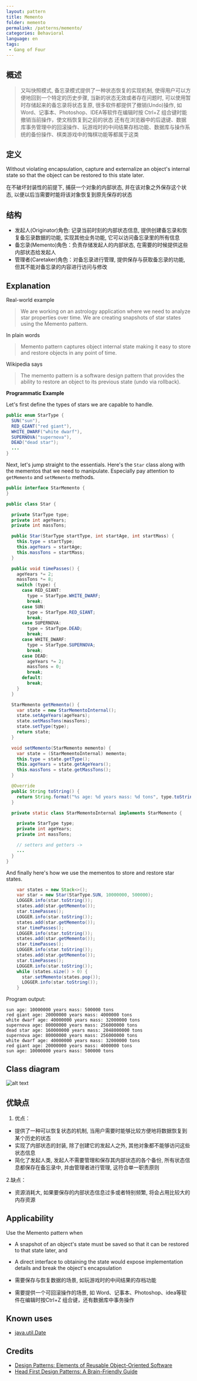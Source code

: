 ```yaml
---
layout: pattern
title: Memento
folder: memento
permalink: /patterns/memento/
categories: Behavioral
language: en
tags:
 - Gang of Four
---
```


## 概述

> 又叫快照模式, 备忘录模式提供了一种状态恢复的实现机制, 使得用户可以方便地回到一个特定的历史步骤, 当新的状态无效或者存在问题时, 可以使用暂时存储起来的备忘录将状态复原,
> 很多软件都提供了撤销(Undo)操作, 如 Word、记事本、Photoshop、IDEA等软件在编辑时按 Ctrl+Z 组合键时能撤销当前操作，使文档恢复到之前的状态
> 还有在浏览器中的后退键、数据库事务管理中的回滚操作、玩游戏时的中间结果存档功能、数据库与操作系统的备份操作、棋类游戏中的悔棋功能等都属于这类

## 定义

Without violating encapsulation, capture and externalize an object's internal state so that the 
object can be restored to this state later.

在不破坏封装性的前提下, 捕获一个对象的内部状态, 并在该对象之外保存这个状态, 以便以后当需要时能将该对象恢复到原先保存的状态

## 结构

* 发起人(Originator)角色: 记录当前时刻的内部状态信息, 提供创建备忘录和恢复备忘录数据的功能, 实现其他业务功能, 它可以访问备忘录里的所有信息
* 备忘录(Memento)角色：负责存储发起人的内部状态, 在需要的时候提供这些内部状态给发起人
* 管理者(Caretaker)角色：对备忘录进行管理, 提供保存与获取备忘录的功能, 但其不能对备忘录的内容进行访问与修改

## Explanation

Real-world example

> We are working on an astrology application where we need to analyze star properties over time. We 
> are creating snapshots of star states using the Memento pattern.

In plain words

> Memento pattern captures object internal state making it easy to store and restore objects in any 
> point of time.

Wikipedia says

> The memento pattern is a software design pattern that provides the ability to restore an object to 
> its previous state (undo via rollback).

**Programmatic Example**

Let's first define the types of stars we are capable to handle.

```java
public enum StarType {
  SUN("sun"),
  RED_GIANT("red giant"),
  WHITE_DWARF("white dwarf"),
  SUPERNOVA("supernova"),
  DEAD("dead star");
  ...
}
```

Next, let's jump straight to the essentials. Here's the `Star` class along with the mementos that we 
need to manipulate. Especially pay attention to `getMemento` and `setMemento` methods.

```java
public interface StarMemento {
}

public class Star {

  private StarType type;
  private int ageYears;
  private int massTons;

  public Star(StarType startType, int startAge, int startMass) {
    this.type = startType;
    this.ageYears = startAge;
    this.massTons = startMass;
  }

  public void timePasses() {
    ageYears *= 2;
    massTons *= 8;
    switch (type) {
      case RED_GIANT:
        type = StarType.WHITE_DWARF;
        break;
      case SUN:
        type = StarType.RED_GIANT;
        break;
      case SUPERNOVA:
        type = StarType.DEAD;
        break;
      case WHITE_DWARF:
        type = StarType.SUPERNOVA;
        break;
      case DEAD:
        ageYears *= 2;
        massTons = 0;
        break;
      default:
        break;
    }
  }

  StarMemento getMemento() {
    var state = new StarMementoInternal();
    state.setAgeYears(ageYears);
    state.setMassTons(massTons);
    state.setType(type);
    return state;
  }

  void setMemento(StarMemento memento) {
    var state = (StarMementoInternal) memento;
    this.type = state.getType();
    this.ageYears = state.getAgeYears();
    this.massTons = state.getMassTons();
  }

  @Override
  public String toString() {
    return String.format("%s age: %d years mass: %d tons", type.toString(), ageYears, massTons);
  }

  private static class StarMementoInternal implements StarMemento {

    private StarType type;
    private int ageYears;
    private int massTons;

    // setters and getters ->
    ...
  }
}
```

And finally here's how we use the mementos to store and restore star states.

```java
    var states = new Stack<>();
    var star = new Star(StarType.SUN, 10000000, 500000);
    LOGGER.info(star.toString());
    states.add(star.getMemento());
    star.timePasses();
    LOGGER.info(star.toString());
    states.add(star.getMemento());
    star.timePasses();
    LOGGER.info(star.toString());
    states.add(star.getMemento());
    star.timePasses();
    LOGGER.info(star.toString());
    states.add(star.getMemento());
    star.timePasses();
    LOGGER.info(star.toString());
    while (states.size() > 0) {
      star.setMemento(states.pop());
      LOGGER.info(star.toString());
    }
```

Program output:

```
sun age: 10000000 years mass: 500000 tons
red giant age: 20000000 years mass: 4000000 tons
white dwarf age: 40000000 years mass: 32000000 tons
supernova age: 80000000 years mass: 256000000 tons
dead star age: 160000000 years mass: 2048000000 tons
supernova age: 80000000 years mass: 256000000 tons
white dwarf age: 40000000 years mass: 32000000 tons
red giant age: 20000000 years mass: 4000000 tons
sun age: 10000000 years mass: 500000 tons
```

## Class diagram

![alt text](./etc/memento.png "Memento")

## 优缺点

1. 优点：
* 提供了一种可以恢复状态的机制, 当用户需要时能够比较方便地将数据恢复到某个历史的状态
* 实现了内部状态的封装, 除了创建它的发起人之外, 其他对象都不能够访问这些状态信息
* 简化了发起人类, 发起人不需要管理和保存其内部状态的各个备份, 所有状态信息都保存在备忘录中, 并由管理者进行管理, 这符合单一职责原则
 
2.缺点：
* 资源消耗大, 如果要保存的内部状态信息过多或者特别频繁, 将会占用比较大的内存资源

## Applicability

Use the Memento pattern when

* A snapshot of an object's state must be saved so that it can be restored to that state later, and
* A direct interface to obtaining the state would expose implementation details and break the 
object's encapsulation

* 需要保存与恢复数据的场景, 如玩游戏时的中间结果的存档功能
* 需要提供一个可回滚操作的场景, 如 Word、记事本、Photoshop、idea等软件在编辑时按Ctrl+Z 组合键，还有数据库中事务操作

## Known uses

* [java.util.Date](http://docs.oracle.com/javase/8/docs/api/java/util/Date.html)

## Credits

* [Design Patterns: Elements of Reusable Object-Oriented Software](https://www.amazon.com/gp/product/0201633612/ref=as_li_tl?ie=UTF8&camp=1789&creative=9325&creativeASIN=0201633612&linkCode=as2&tag=javadesignpat-20&linkId=675d49790ce11db99d90bde47f1aeb59)
* [Head First Design Patterns: A Brain-Friendly Guide](https://www.amazon.com/gp/product/0596007124/ref=as_li_tl?ie=UTF8&camp=1789&creative=9325&creativeASIN=0596007124&linkCode=as2&tag=javadesignpat-20&linkId=6b8b6eea86021af6c8e3cd3fc382cb5b)
